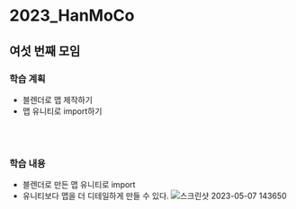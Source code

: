 # 2023_HanMoCo
## 여섯 번째 모임
### 학습 계획
- 블렌더로 맵 제작하기
- 맵 유니티로 import하기

<br><br>
### 학습 내용
- 블렌더로 만든 맵 유니티로 import
- 유니티보다 맵을 더 디테일하게 만들 수 있다.
![스크린샷 2023-05-07 143650](https://user-images.githubusercontent.com/100073324/236659843-0167aa40-a3f5-43b1-a5d3-13488597bd9e.png)
